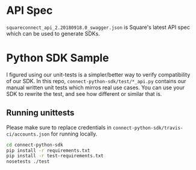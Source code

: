 # API Spec
`squareconnect_api_2.20180918.0_swagger.json` is Square's latest API spec which can be used to generate SDKs.

# Python SDK Sample
I figured using our unit-tests is a simpler/better way to verify compatibility of our SDK. In this repo, `connect-python-sdk/test/*_api.py` contains our manual written unit tests which mirros real use cases. You can use your SDK to rewrite the test, and see how different or similar that is.

## Running unittests
Please make sure to replace credentials in `connect-python-sdk/travis-ci/accounts.json` for running locally.
```sh
cd connect-python-sdk
pip install -r requirements.txt
pip install -r test-requirements.txt
nosetests ./test
```